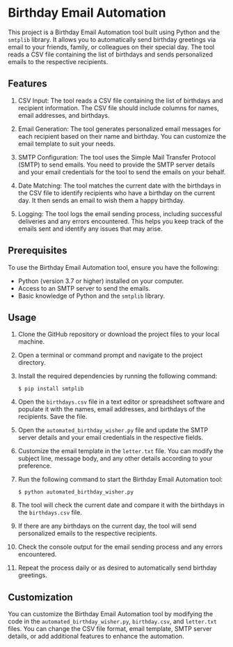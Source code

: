 # Birthday Email Automation

This project is a Birthday Email Automation tool built using Python and the `smtplib` library. It allows you to automatically send birthday greetings via email to your friends, family, or colleagues on their special day. The tool reads a CSV file containing the list of birthdays and sends personalized emails to the respective recipients.

## Features

1. CSV Input: The tool reads a CSV file containing the list of birthdays and recipient information. The CSV file should include columns for names, email addresses, and birthdays.

2. Email Generation: The tool generates personalized email messages for each recipient based on their name and birthday. You can customize the email template to suit your needs.

3. SMTP Configuration: The tool uses the Simple Mail Transfer Protocol (SMTP) to send emails. You need to provide the SMTP server details and your email credentials for the tool to send the emails on your behalf.

4. Date Matching: The tool matches the current date with the birthdays in the CSV file to identify recipients who have a birthday on the current day. It then sends an email to wish them a happy birthday.

5. Logging: The tool logs the email sending process, including successful deliveries and any errors encountered. This helps you keep track of the emails sent and identify any issues that may arise.

## Prerequisites

To use the Birthday Email Automation tool, ensure you have the following:

- Python (version 3.7 or higher) installed on your computer.
- Access to an SMTP server to send the emails.
- Basic knowledge of Python and the `smtplib` library.

## Usage

1. Clone the GitHub repository or download the project files to your local machine.

2. Open a terminal or command prompt and navigate to the project directory.

3. Install the required dependencies by running the following command:
   ```
   $ pip install smtplib
   ```

4. Open the `birthdays.csv` file in a text editor or spreadsheet software and populate it with the names, email addresses, and birthdays of the recipients. Save the file.

5. Open the `automated_birthday_wisher.py` file and update the SMTP server details and your email credentials in the respective fields.

6. Customize the email template in the `letter.txt` file. You can modify the subject line, message body, and any other details according to your preference.

7. Run the following command to start the Birthday Email Automation tool:
   ```
   $ python automated_birthday_wisher.py
   ```

8. The tool will check the current date and compare it with the birthdays in the `birthdays.csv` file.

9. If there are any birthdays on the current day, the tool will send personalized emails to the respective recipients.

10. Check the console output for the email sending process and any errors encountered.

11. Repeat the process daily or as desired to automatically send birthday greetings.

## Customization

You can customize the Birthday Email Automation tool by modifying the code in the `automated_birthday_wisher.py`, `birthday.csv`, and `letter.txt` files. You can change the CSV file format, email template, SMTP server details, or add additional features to enhance the automation.
